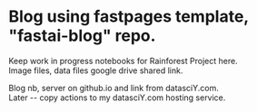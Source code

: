 # Blog using fastpages template, "fastai-blog" repo.  

Keep work in progress notebooks for Rainforest Project here.  
Image files, data files google drive shared link.  

Blog nb, server on github.io and link from datasciY.com.  
Later -- copy actions to my datasciY.com hosting service.  

